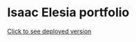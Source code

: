 # Isaac Elesia portfolio

[Click to see deployed version](https://thinkful-ei-narwhal.github.io/isaac-portfolio/)
